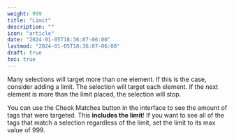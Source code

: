 ```yaml
---
weight: 999
title: "Limit"
description: ""
icon: "article"
date: "2024-01-05T18:36:07-06:00"
lastmod: "2024-01-05T18:36:07-06:00"
draft: true
toc: true
---
```


Many selections will target more than one element. If this is the case, consider adding a limit. The selection will target each element. If the next element is more than the limit placed, the selection will stop.

You can use the Check Matches button in the interface to see the amount of tags that were targeted. This **includes the limit**! If you want to see all of the tags that match a selection regardless of the limit, set the limit to its max value of 999.
